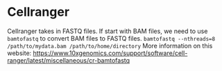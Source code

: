 # Cellranger

Cellranger takes in FASTQ files. If start with BAM files, we need to use ```bamtofastq``` to convert BAM files to FASTQ files. 
```bamtofastq --nthreads=8 /path/to/mydata.bam /path/to/home/directory```
More information on this website: https://www.10xgenomics.com/support/software/cell-ranger/latest/miscellaneous/cr-bamtofastq

